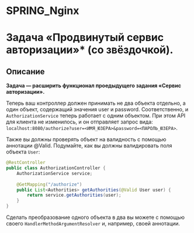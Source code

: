 # SPRING_Nginx
# Задача «Продвинутый сервис авторизации»* (со звёздочкой).

## Описание

**Задача — расширить функционал проедыдущего задания «Сервис авторизации».**

Теперь ваш контроллер должен принимать не два объекта отдельно, а один объект, содержащий значения user и password. Соответственно, и `AuthorizationService` теперь работает с одним объектом.
При этом API для клиента не изменилось, и он отправляет запрос вида: `localhost:8080/authorize?user=<ИМЯ_ЮЗЕРА>&password=<ПАРОЛЬ_ЮЗЕРА>`. 

Также вы должны проверять объект на валидность с помощью аннотации @Valid. Подумайте, как вы должны валидировать поля объекта `User`:

```java
@RestController
public class AuthorizationController {
    AuthorizationService service;
    
    @GetMapping("/authorize")
    public List<Authorities> getAuthorities(@Valid User user) {
        return service.getAuthorities(user);
    }
}
``` 

Сделать преобразование одного объекта в два вы можете с помощью своего `HandlerMethodArgumentResolver` и, например, своей аннотации. 

